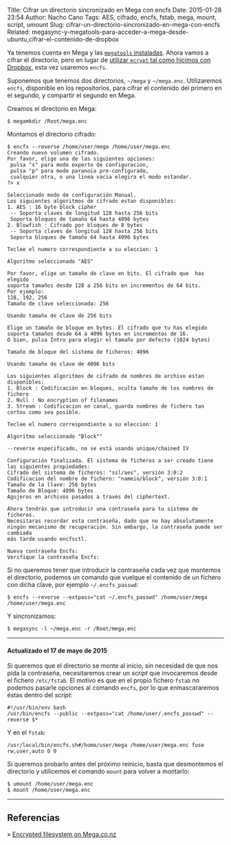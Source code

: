 Title: Cifrar un directorio sincronizado en Mega con encfs
Date: 2015-01-28 23:54
Author: Nacho Cano
Tags: AES, cifrado, encfs, fstab, mega, mount, script, umount
Slug: cifrar-un-directorio-sincronizado-en-mega-con-encfs
Related: megasync-y-megatools-para-acceder-a-mega-desde-ubuntu,cifrar-el-contenido-de-dropbox

Ya tenemos cuenta en Mega y las [`megatools` instaladas][megatools instaladas].
Ahora vamos a cifrar el directorio, pero en lugar de [utilizar `ecrypt` tal como
hicimos con Dropbox][utilizar ecrypt tal como hicimos con Dropbox],
esta vez usaremos `encfs`.

Suponemos que tenemos dos directorios, `~/mega` y `~/mega.enc`.
Utilizaremos `encfs`, disponible en los repositorios, para cifrar el
contenido del primero en el segundo, y compartir el segundo en Mega.

Creamos el directorio en Mega:

    $ megamkdir /Root/mega.enc

Montamos el directorio cifrado:

    $ encfs --reverse /home/user/mega /home/user/mega.enc
    Creando nuevo volumen cifrado.
    Por favor, elige una de las siguientes opciones:
     pulsa "x" para modo experto de configuracion,
     pulsa "p" para modo paranoia pre-configurado,
     cualquier otra, o una linea vacia elegira el modo estandar.
    ?> x

    Seleccionado modo de configuración Manual.
    Los siguientes algoritmos de cifrado estan disponibles:
    1. AES : 16 byte block cipher
     -- Soporta claves de longitud 128 hasta 256 bits
     Soporta bloques de tamaño 64 hasta 4096 bytes
    2. Blowfish : Cifrado por bloques de 8 bytes
     -- Soporta claves de longitud 128 hasta 256 bits
     Soporta bloques de tamaño 64 hasta 4096 bytes

    Teclee el numero correspondiente a su eleccion: 1

    Algoritmo seleccionado "AES"

    Por favor, elige un tamaño de clave en bits. El cifrado que  has elegido
    soporta tamaños desde 128 a 256 bits en incrementos de 64 bits.
    Por ejemplo:
    128, 192, 256
    Tamaño de clave seleccionada: 256

    Usando tamaño de clave de 256 bits

    Elige un tamaño de bloque en bytes. El cifrado que tu has elegido
    soporta tamaños desde 64 a 4096 bytes en incrementos de 16.
    O bien, pulsa Intro para elegir el tamaño por defecto (1024 bytes)

    Tamaño de bloque del sistema de ficheros: 4096

    Usando tamaño de clave de 4096 bits

    Los siguientes algoritmos de cifrado de nombres de archivo estan disponibles:
    1. Block : Codificación en bloques, oculta tamaño de los nombres de fichero
    2. Null : No encryption of filenames
    3. Stream : Codificacion en canal, guarda nombres de fichero tan cortos como sea posible.

    Teclee el numero correspondiente a su eleccion: 1

    Algoritmo seleccionado "Block""

    --reverse especificado, no se está usando unique/chained IV

    Configuración finalizada. El sistema de ficheros a ser creado tiene
    las siguientes propiedades:
    Cifrado del sistema de ficheros: "ssl/aes", versión 3:0:2
    Codificacion del nombre de fichero: "nameio/block", versión 3:0:1
    Tamaño de la llave: 256 bytes
    Tamaño de Bloque: 4096 bytes
    Agujeros en archivos pasados a través del ciphertext.

    Ahora tendrás que introducir una contraseña para tu sistema de ficheros.
    Necesitaras recordar esta contraseña, dado que no hay absolutamente
    ningún mecanismo de recuperación. Sin embargo, la contraseña puede ser cambiada
    más tarde usando encfsctl.

    Nueva contraseña Encfs:
    Verifique la contraseña Encfs:

Si no queremos tener que introducir la contraseña cada vez que montemos
el directorio, podemos un comando que vuelque el contenido de un fichero
con dicha clave, por ejemplo `~/.encfs_passwd`:

    $ encfs --reverse --extpass="cat ~/.encfs_passwd" /home/user/mega /home/user/mega.enc

Y sincronizamos:

    $ megasync -l ~/mega.enc -r /Root/mega.enc

* * * * *

#### Actualizado el 17 de mayo de 2015

Si queremos que el directorio se monte al inicio, sin necesidad de que
nos pida la contraseña, necesitaremos crear un _script_ que invocaremos
desde el fichero `/etc/fstab`. El motivo es que en el propio fichero
`fstab` no podemos pasarle opciones al comando `encfs`, por lo que
enmascararemos éstas dentro del _script_:

    #!/usr/bin/env bash
    /usr/bin/encfs --public --extpass="cat /home/user/.encfs_passwd" --reverse $*

Y en el `fstab`:

    /usr/local/bin/encfs.sh#/home/user/mega /home/user/mega.enc fuse rw,user,auto 0 0

Si queremos probarlo antes del próximo reinicio, basta que desmontemos
el directorio y utilicemos el comando `mount` para volver a montarlo:

    $ umount /home/user/mega.enc
    $ mount /home/user/mega.enc

* * * * *

Referencias
-----------

» [Encrypted filesystem on Mega.co.nz][]

  [megatools instaladas]: {filename}/admin/megasync-y-megatools-para-acceder-a-mega-desde-ubuntu.md
    "MegaSync y Megatools para acceder a Mega desde Ubuntu"
  [utilizar ecrypt tal como hicimos con Dropbox]: {filename}/admin/cifrar-el-contenido-de-dropbox.md
    "Cifrar el contenido de Dropbox"
  [Encrypted filesystem on Mega.co.nz]: https://archimedesden.wordpress.com/2013/05/18/encrypted-filesystem-on-mega-co-nz/
    "Encrypted filesystem on Mega.co.nz"
